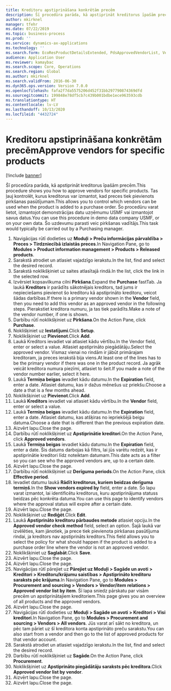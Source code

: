 ```yaml
---
title: Kreditoru apstiprināšana konkrētām precēm
description: Šī procedūra parāda, kā apstiprināt kreditorus īpašām precēm.
author: mkirknel
manager: tfehr
ms.date: 07/22/2019
ms.topic: business-process
ms.prod: ''
ms.service: dynamics-ax-applications
ms.technology: ''
ms.search.form: EcoResProductDetailsExtended, PdsApprovedVendorList, VendTable
audience: Application User
ms.reviewer: kamaybac
ms.search.scope: Core, Operations
ms.search.region: Global
ms.author: mkirknel
ms.search.validFrom: 2016-06-30
ms.dyn365.ops.version: Version 7.0.0
ms.openlocfilehash: fafa2f7da5575206d452f31bb297790874369dfd
ms.sourcegitcommit: 199848e78df5cb7c439b001bdbe1ece963593cdb
ms.translationtype: HT
ms.contentlocale: lv-LV
ms.lasthandoff: 10/13/2020
ms.locfileid: "4432724"
---
```

# <a name="approve-vendors-for-specific-products"></a><span data-ttu-id="57e00-103">Kreditoru apstiprināšana konkrētām precēm</span><span class="sxs-lookup"><span data-stu-id="57e00-103">Approve vendors for specific products</span></span>

[!include [banner](../../includes/banner.md)]

<span data-ttu-id="57e00-104">Šī procedūra parāda, kā apstiprināt kreditorus īpašām precēm.</span><span class="sxs-lookup"><span data-stu-id="57e00-104">This procedure shows you how to approve vendors for specific products.</span></span> <span data-ttu-id="57e00-105">Tas ļauj kontrolēt, kurus kreditorus var izmantot, kad preces tiek pievienots pirkšanas pasūtījumam.</span><span class="sxs-lookup"><span data-stu-id="57e00-105">This allows you to control which vendors can be used when the product is added to a purchase order.</span></span> <span data-ttu-id="57e00-106">Šo procedūru varat lietot, izmantojot demonstrācijas datu uzņēmumu USMF vai izmantojot savus datus.</span><span class="sxs-lookup"><span data-stu-id="57e00-106">You can use this procedure in demo data company USMF, or on your own data.</span></span> <span data-ttu-id="57e00-107">Šo uzdevumu parasti veic pirkšanas vadītājs.</span><span class="sxs-lookup"><span data-stu-id="57e00-107">This task would typically be carried out by a Purchasing manager.</span></span>

1. <span data-ttu-id="57e00-108">Navigācijas rūtī dodieties uz **Moduļi > Preču informācijas pārvaldība > Preces > Tirdzniecībā izlaistās preces**.</span><span class="sxs-lookup"><span data-stu-id="57e00-108">In Navigation Pane, go to **Modules > Product information management > Products > Released products**.</span></span>
2. <span data-ttu-id="57e00-109">Sarakstā atrodiet un atlasiet vajadzīgo ierakstu.</span><span class="sxs-lookup"><span data-stu-id="57e00-109">In the list, find and select the desired record.</span></span>
3. <span data-ttu-id="57e00-110">Sarakstā noklikšķiniet uz saites atlasītajā rindā.</span><span class="sxs-lookup"><span data-stu-id="57e00-110">In the list, click the link in the selected row.</span></span>
4. <span data-ttu-id="57e00-111">Izvērsiet kopsavilkuma cilni **Pirkšana**.</span><span class="sxs-lookup"><span data-stu-id="57e00-111">Expand the **Purchase** fastTab.</span></span> <span data-ttu-id="57e00-112">Ja laukā **Kreditors** ir parādīts sākotnējais kreditors, tad jums ir nepieciešams pievienot šo kreditoru kā apstiprināto kreditoru, veicot šādas darbības.</span><span class="sxs-lookup"><span data-stu-id="57e00-112">If there is a primary vendor shown in the **Vendor** field, then you need to add this vendor as an approved vendor in the following steps.</span></span> <span data-ttu-id="57e00-113">Pierakstiet kreditora numuru, ja tas tiek parādīts.</span><span class="sxs-lookup"><span data-stu-id="57e00-113">Make a note of the vendor number, if one is shown.</span></span>  
5. <span data-ttu-id="57e00-114">Darbību rūtī noklikšķiniet uz **Pirkšana**.</span><span class="sxs-lookup"><span data-stu-id="57e00-114">On the Action Pane, click **Purchase**.</span></span>
6. <span data-ttu-id="57e00-115">Noklišķiniet uz **Iestatījumi**.</span><span class="sxs-lookup"><span data-stu-id="57e00-115">Click **Setup**.</span></span>
7. <span data-ttu-id="57e00-116">Noklikšķiniet uz **Pievienot**.</span><span class="sxs-lookup"><span data-stu-id="57e00-116">Click **Add**.</span></span>
8. <span data-ttu-id="57e00-117">Laukā Kreditors ievadiet vai atlasiet kādu vērtību.</span><span class="sxs-lookup"><span data-stu-id="57e00-117">In the Vendor field, enter or select a value.</span></span> <span data-ttu-id="57e00-118">Atlasiet apstiprināto piegādātāju.</span><span class="sxs-lookup"><span data-stu-id="57e00-118">Select the approved vendor.</span></span> <span data-ttu-id="57e00-119">Vismaz vienai no rindām ir jābūt primārajam kreditoram, ja preces ierakstā bija viens.</span><span class="sxs-lookup"><span data-stu-id="57e00-119">At least one of the lines has to be the primary vendor if there was one in the product record.</span></span> <span data-ttu-id="57e00-120">Ja agrāk veicāt kreditora numura piezīmi, atlasiet to šeit.</span><span class="sxs-lookup"><span data-stu-id="57e00-120">If you made a note of the vendor number earlier, select it here.</span></span>  
9. <span data-ttu-id="57e00-121">Laukā **Termiņa beigas** ievadiet kādu datumu.</span><span class="sxs-lookup"><span data-stu-id="57e00-121">In the **Expiration** field, enter a date.</span></span> <span data-ttu-id="57e00-122">Atlasiet datumu, kas ir dažus mēnešus uz priekšu.</span><span class="sxs-lookup"><span data-stu-id="57e00-122">Choose a date a that is a few months ahead.</span></span>  
10. <span data-ttu-id="57e00-123">Noklikšķiniet uz **Pievienot**.</span><span class="sxs-lookup"><span data-stu-id="57e00-123">Click **Add**.</span></span>
11. <span data-ttu-id="57e00-124">Laukā **Kreditors** ievadiet vai atlasiet kādu vērtību.</span><span class="sxs-lookup"><span data-stu-id="57e00-124">In the **Vendor** field, enter or select a value.</span></span>
12. <span data-ttu-id="57e00-125">Laukā **Termiņa beigas** ievadiet kādu datumu.</span><span class="sxs-lookup"><span data-stu-id="57e00-125">In the **Expiration** field, enter a date.</span></span> <span data-ttu-id="57e00-126">Atlasiet datumu, kas atšķiras no iepriekšējā beigu datuma.</span><span class="sxs-lookup"><span data-stu-id="57e00-126">Choose a date that is different than the previous expiration date.</span></span>  
13. <span data-ttu-id="57e00-127">Aizvērt lapu.</span><span class="sxs-lookup"><span data-stu-id="57e00-127">Close the page.</span></span>
14. <span data-ttu-id="57e00-128">Darbību rūtī noklikšķiniet uz **Apstiprinātie kreditori**.</span><span class="sxs-lookup"><span data-stu-id="57e00-128">On the Action Pane, click **Approved vendors**.</span></span>
15. <span data-ttu-id="57e00-129">Laukā **Termiņa beigas** ievadiet kādu datumu.</span><span class="sxs-lookup"><span data-stu-id="57e00-129">In the **Expiration** field, enter a date.</span></span> <span data-ttu-id="57e00-130">Šis datums darbojas kā filtrs, lai jūs varētu redzēt, kas ir apstiprinātie kreditori līdz noteiktam datumam.</span><span class="sxs-lookup"><span data-stu-id="57e00-130">This date acts as a filter so you can see who the approved vendors are, up to a certain date.</span></span>  
16. <span data-ttu-id="57e00-131">Aizvērt lapu.</span><span class="sxs-lookup"><span data-stu-id="57e00-131">Close the page.</span></span>
17. <span data-ttu-id="57e00-132">Darbību rūtī noklikšķiniet uz **Derīguma periods**.</span><span class="sxs-lookup"><span data-stu-id="57e00-132">On the Action Pane, click **Effective period**.</span></span>
18. <span data-ttu-id="57e00-133">Ievadiet datumu laukā **Rādīt kreditorus, kuriem beidzas derīguma termiņš**.</span><span class="sxs-lookup"><span data-stu-id="57e00-133">In the **Show vendors expired by** field, enter a date.</span></span> <span data-ttu-id="57e00-134">Šo lapu varat izmantot, lai identificētu kreditorus, kuru apstiprinājuma statuss beidzas pēc konkrēta datuma.</span><span class="sxs-lookup"><span data-stu-id="57e00-134">You can use this page to identify vendors where the approval status will expire after a certain date.</span></span>  
19. <span data-ttu-id="57e00-135">Aizvērt lapu.</span><span class="sxs-lookup"><span data-stu-id="57e00-135">Close the page.</span></span>
20. <span data-ttu-id="57e00-136">Noklikšķiniet uz **Rediģēt**.</span><span class="sxs-lookup"><span data-stu-id="57e00-136">Click **Edit**.</span></span>
21. <span data-ttu-id="57e00-137">Laukā **Apstiprināto kreditoru pārbaudes metode** atlasiet opciju.</span><span class="sxs-lookup"><span data-stu-id="57e00-137">In the **Approved vendor check method** field, select an option.</span></span> <span data-ttu-id="57e00-138">Šajā laukā var izvēlēties, kam jānotiek, ja prece tiek pievienota pirkšanas pasūtījuma rindai, ja kreditors nav apstiprināts kreditors.</span><span class="sxs-lookup"><span data-stu-id="57e00-138">This field allows you to select the policy for what should happen if the product is added to a purchase order line where the vendor is not an approved vendor.</span></span>  
22. <span data-ttu-id="57e00-139">Noklikšķiniet uz **Saglabāt**.</span><span class="sxs-lookup"><span data-stu-id="57e00-139">Click **Save**.</span></span>
23. <span data-ttu-id="57e00-140">Aizvērt lapu.</span><span class="sxs-lookup"><span data-stu-id="57e00-140">Close the page.</span></span>
24. <span data-ttu-id="57e00-141">Aizvērt lapu.</span><span class="sxs-lookup"><span data-stu-id="57e00-141">Close the page.</span></span>
25. <span data-ttu-id="57e00-142">Navigācijas rūtī pārejiet uz **Pārejiet uz Moduļi > Sagāde un avoti > Kreditori > Kreditoru/krājumu saistības > Apstiprināto kreditoru saraksts pēc krājuma**.</span><span class="sxs-lookup"><span data-stu-id="57e00-142">In Navigation Pane, go to **Modules > Procurement and sourcing > Vendors > Vendor/item relations > Approved vendor list by item**.</span></span> <span data-ttu-id="57e00-143">Šī lapa sniedz pārskatu par visām precēm un apstiprinātajiem kreditoriem.</span><span class="sxs-lookup"><span data-stu-id="57e00-143">This page gives you an overview of all products and the approved vendors.</span></span>  
26. <span data-ttu-id="57e00-144">Aizvērt lapu.</span><span class="sxs-lookup"><span data-stu-id="57e00-144">Close the page.</span></span>
27. <span data-ttu-id="57e00-145">Navigācijas rūtī dodieties uz **Moduļi > Sagāde un avoti > Kreditori > Visi kreditori**.</span><span class="sxs-lookup"><span data-stu-id="57e00-145">In Navigation Pane, go to **Modules > Procurement and sourcing > Vendors > All vendors**.</span></span> <span data-ttu-id="57e00-146">Jūs varat arī sākt no kreditora, un pēc tam pāriet uz šī kreditora konta apstiprināto preču sarakstu.</span><span class="sxs-lookup"><span data-stu-id="57e00-146">You can also start from a vendor and then go to the list of approved products for that vendor account.</span></span>  
28. <span data-ttu-id="57e00-147">Sarakstā atrodiet un atlasiet vajadzīgo ierakstu.</span><span class="sxs-lookup"><span data-stu-id="57e00-147">In the list, find and select the desired record.</span></span>
29. <span data-ttu-id="57e00-148">Darbību rūtī noklikšķiniet uz **Sagāde**.</span><span class="sxs-lookup"><span data-stu-id="57e00-148">On the Action Pane, click **Procurement**.</span></span>
30. <span data-ttu-id="57e00-149">Noklikšķiniet uz **Apstiprināto piegādātāju saraksts pēc kreditora**.</span><span class="sxs-lookup"><span data-stu-id="57e00-149">Click **Approved vendor list by vendor**.</span></span>
31. <span data-ttu-id="57e00-150">Aizvērt lapu.</span><span class="sxs-lookup"><span data-stu-id="57e00-150">Close the page.</span></span>
32. <span data-ttu-id="57e00-151">Aizvērt lapu.</span><span class="sxs-lookup"><span data-stu-id="57e00-151">Close the page.</span></span>

